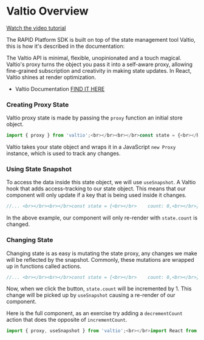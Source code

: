 # Valtio Overview

[Watch the video tutorial](https://rapidplatform-my.sharepoint.com/:v:/g/personal/alex_litzow_rapidplatform_com_au/EZyWMTPMJ4JGqLPXtVqoZNsBgXhY3StSO8GQ7gJGNx6i8Q?e=UrJ8Ef)  
  
The RAPID Platform SDK is built on top of the state management tool Valtio, this is how it's described in the documentation:

<p class="callout info">The Valtio API is minimal, flexible, unopinionated and a touch magical. Valtio's proxy turns the object you pass it into a self-aware proxy, allowing fine-grained subscription and creativity in making state updates. In React, Valtio shines at render optimization.   
  
- Valtio Documentation [FIND IT HERE](https://valtio.pmnd.rs/docs/introduction/getting-started)</p>

### Creating Proxy State  


Valtio proxy state is made by passing the `proxy` function an initial store object.

```JavaScript
import { proxy } from 'valtio';<br></br><br></br>const state = {<br></br>	count: 0,<br></br>};<br></br><br></br>const stateProxy = proxy(state);
```

Valtio takes your state object and wraps it in a JavaScript `new Proxy` instance, which is used to track any changes.

### Using State Snapshot

To access the data inside this state object, we will use `useSnapshot`. A Valtio hook that adds access-tracking to our state object. This means that our component will only update if a key that is being used inside it changes.

```JavaScript
//... <br></br><br></br>const state = {<br></br>	count: 0,<br></br>};<br></br><br></br>const stateProxy = proxy(state);<br></br><br></br>export default function Counter() {<br></br>  const stateSnap = useSnapshot(stateProxy);<br></br><br></br>  return (<br></br>      <div><br></br>          <h3>{stateSnap.count}</h3><br></br>          <button>Increment</button><br></br>      </div><br></br>  )<br></br>}
```

In the above example, our component will only re-render with `state.count` is changed.

### Changing State

Changing state is as easy is mutating the state proxy, any changes we make will be reflected by the snapshot. Commonly, these mutations are wrapped up in functions called actions.

```JavaScript
//... <br></br><br></br>const state = {<br></br>	count: 0,<br></br>};<br></br><br></br>const stateProxy = proxy(state);<br></br><br></br>const incrementCount = () => ++stateProxy.count;<br></br><br></br>export default function Counter() {<br></br>  const stateSnap = useSnapshot(stateProxy);<br></br><br></br>  return (<br></br>      <div><br></br>          <h3>{stateSnap.count}</h3><br></br>          <button onClick={incrementCount}>+</button><br></br>      </div><br></br>  )<br></br>}
```

Now, when we click the button, `state.count` will be incremented by 1. This change will be picked up by `useSnapshot` causing a re-render of our component.  
  
Here is the full component, as an exercise try adding a `decrementCount` action that does the opposite of `incrementCount`.

```JavaScript
import { proxy, useSnapshot } from 'valtio';<br></br>import React from 'react';<br></br><br></br>const state = {<br></br>    count: 0,<br></br>};<br></br><br></br>const stateProxy = proxy(state);<br></br><br></br>const incrementCount = () => ++stateProxy.count;<br></br><br></br>export default function Counter() {<br></br>    const stateSnap = useSnapshot(stateProxy);<br></br><br></br>    return (<br></br>        <div><br></br>            <h3>{stateSnap.count}</h3><br></br>            <button onClick={incrementCount}>+</button><br></br>        </div><br></br>    )<br></br>}
```